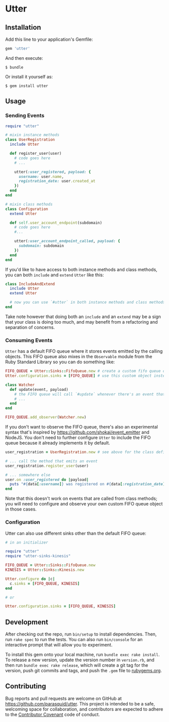 # Utter

## Installation

Add this line to your application's Gemfile:

```ruby
gem 'utter'
```

And then execute:

    $ bundle

Or install it yourself as:

    $ gem install utter

## Usage

### Sending Events

```ruby
require "utter"

# mixin instance methods
class UserRegistration
  include Utter

  def register_user(user)
    # code goes here
    # ...

    utter(:user_registered, payload: {
      username: user.name,
      registration_date: user.created_at
    })
  end
end

# mixin class methods
class Configuration
  extend Utter

  def self.user_account_endpoint(subdomain)
    # code goes here
    #...

    utter(:user_account_endpoint_called, payload: {
      subdomain: subdomain
    })
  end
end
```

If you'd like to have access to both instance methods and class methods, you can both `include` and `extend` `Utter` like this:

```ruby
class IncludeAndExtend
  include Utter
  extend Utter

  # now you can use `#utter` in both instance methods and class methods
end
```

Take note however that doing both an `include` and an `extend` may be a sign that your class is doing too much, and may benefit from a refactoring and separation of concerns.

### Consuming Events

`Utter` has a default FIFO queue where it stores events emitted by the calling objects. This FIFO queue also mixes in the `Observable` module from the Ruby Standard Library so you can do something like:

```ruby
FIFO_QUEUE = Utter::Sinks::FifoQueue.new # create a custom fifo queue object
Utter.configuration.sinks = [FIFO_QUEUE] # use this custom object instead of the default one

class Watcher
  def update(event, payload)
    # the FIFO queue will call `#update` whenever there's an event that is emitted
    # ...
  end
end

FIFO_QUEUE.add_observer(Watcher.new)
```

If you don't want to observe the FIFO queue, there's also an experimental syntax that's inspired by https://github.com/shokai/event_emitter and NodeJS. You don't need to further configure `Utter` to include the FIFO queue because it already implements it by default.

```ruby
user_registration = UserRegistration.new # see above for the class definition

# ... call the method that emits an event
user_registration.register_user(user)

# ... somewhere else
user.on :user_registered do |payload|
  puts "#{data[:username]} was registered on #{data[:registration_date]}"
end
```

Note that this doesn't work on events that are called from class methods; you will need to configure and observe your own custom FIFO queue object in those cases.

### Configuration

Utter can also use different sinks other than the default FIFO queue:

```ruby
# in an initializer

require "utter"
require "utter-sinks-kinesis"

FIFO_QUEUE = Utter::Sinks::FifoQueue.new
KINESIS = Utter::Sinks::Kinesis.new

Utter.configure do |c|
  c.sinks = [FIFO_QUEUE, KINESIS]
end

# or

Utter.configuration.sinks = [FIFO_QUEUE, KINESIS]
```

## Development

After checking out the repo, run `bin/setup` to install dependencies. Then, run `rake spec` to run the tests. You can also run `bin/console` for an interactive prompt that will allow you to experiment.

To install this gem onto your local machine, run `bundle exec rake install`. To release a new version, update the version number in `version.rb`, and then run `bundle exec rake release`, which will create a git tag for the version, push git commits and tags, and push the `.gem` file to [rubygems.org](https://rubygems.org).

## Contributing

Bug reports and pull requests are welcome on GitHub at https://github.com/parasquid/utter. This project is intended to be a safe, welcoming space for collaboration, and contributors are expected to adhere to the [Contributor Covenant](https://github.com/parasquid/utter/blob/master/CODE_OF_CONDUCT.md) code of conduct.

